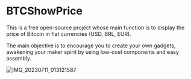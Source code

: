 # BTCShowPrice

This is a free open-source project whose main function is to display the price of Bitcoin in fiat currencies (USD, BRL, EUR).

The main objective is to encourage you to create your own gadgets, awakening your maker spirit by using low-cost components and easy assembly.

![IMG_20230711_013121587](https://github.com/OjayBitcoiner/BTCShowPrice/assets/139197132/dffd2a39-f1af-4e76-8db6-8c34d9d7badc)

